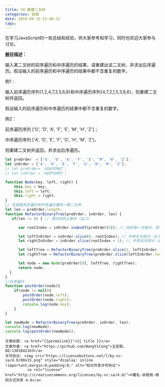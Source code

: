 ```yaml
---
title: 34.重建二叉树
categories: 前端
date: 2019-09-15 22:40:31
tags:
---
```

在学习JavaScript的一些总结和经验，供大家参考和学习，同时也欢迎大家参与讨论。

<!--more-->

**题目描述：**

输入某二叉树的前序遍历和中序遍历的结果，请重建出该二叉树，并求出后序遍历。假设输入的前序遍历和中序遍历的结果中都不含重复的数字。

例1：

输入前序遍历序列{1,2,4,7,3,5,6,8}和中序遍历序列{4,7,2,1,5,3,8,6}，则重建二叉树并返回。

假设输入的前序遍历和中序遍历的结果中都不含重复的数字。

例2：

前序遍历序列    ['G', 'D', 'A', 'F', 'E', 'M', 'H', 'Z']；

中序遍历序列    ['A', 'D', 'E', 'F', 'G', 'H', 'M', 'Z']，

则重建二叉树并返回，并求出后序遍历。

```javascript
let preOrder  = ['G', 'D', 'A', 'F', 'E', 'M', 'H', 'Z'];
let inOrder = ['A', 'D', 'E', 'F', 'G', 'H', 'M', 'Z'];
// let preOrder= 'GDAFEMHZ';
// let inOrder = 'ADEFGHMZ';

function Node(key, left, right) {
    this.key = key;
    this.left = left;
    this.right = right;
}      
// 先根据先序遍历和中序遍历重构一棵二叉树
let len = preOrder.length;
function RefactorBinaryTree(preOrder, inOrder, len) {
   if(len != 0) { // 递归的终止条件（出口）

      var rootIndex = inOrder.indexOf(preOrder[0]); // 找到每一次递归，根节点在中序遍历中的位置

      let leftInOrder = inOrder.slice(0, rootIndex); // 中序左半部分（左子树）
      let rightInOrder = inOrder.slice(rootIndex + 1); // 中序右半部分（右子树）

      let leftTree = RefactorBinaryTree(preOrder.slice(1, leftInOrder.length + 1), leftInOrder, leftInOrder.length);    
      let rightTree = RefactorBinaryTree(preOrder.slice(leftInOrder.length + 1), rightInOrder, rightInOrder.length);

      let node = new Node(preOrder[0], leftTree, rightTree);
      return node;
  }
}
//后序遍历
function postOrder(node){
    if(node != null){
        postOrder(node.left);
        postOrder(node.right);
        console.log(node.key);
    }
}        

let newNode = RefactorBinaryTree(preOrder, inOrder, len);
console.log(newNode);
console.log(postOrder(newNode));
```




><span style="font-size:12px">
	文章标题: <a href="{{permalink}}">{{ title }}</a>
	文章作者: <a href="https://github.com/WangYiCong">王奕聪，QQ:1301842163</a>  
	许可协议: <img src="https://licensebuttons.net/l/by-nc-sa/4.0/80x15.png" style="display: inline !important;margin:0;padding:0;" alt="知识共享许可协议">
			  <a rel="license" href="http://creativecommons.org/licenses/by-nc-sa/4.0/">©署名-非商用-相同方式共享 4.0</a>
</span>